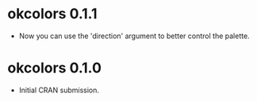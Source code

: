 # okcolors 0.1.1

* Now you can use the 'direction' argument to better control the palette.

# okcolors 0.1.0

* Initial CRAN submission.
